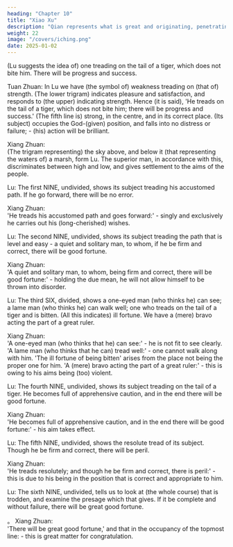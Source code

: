 ```yaml
---
heading: "Chapter 10"
title: "Xiao Xu"
description: "Qian represents what is great and originating, penetrating, advantageous, correct and firm"
weight: 22
image: "/covers/iching.png"
date: 2025-01-02
---
```



(Lu suggests the idea of) one treading on the tail of a tiger, which does not bite him. There will be progress and success.

Tuan Zhuan:	
In Lu we have (the symbol of) weakness treading on (that of) strength. (The lower trigram) indicates pleasure and satisfaction, and responds to (the upper) indicating strength. Hence (it is said), 'He treads on the tail of a tiger, which does not bite him; there will be progress and success.' (The fifth line is) strong, in the centre, and in its correct place. (Its subject) occupies the God-(given) position, and falls into no distress or failure; - (his) action will be brilliant.

Xiang Zhuan:	
(The trigram representing) the sky above, and below it (that representing the waters of) a marsh, form Lu. The superior man, in accordance with this, discriminates between high and low, and gives settlement to the aims of the people.

Lu:	
The first NINE, undivided, shows its subject treading his accustomed path. If he go forward, there will be no error.

Xiang Zhuan:	
'He treads his accustomed path and goes forward:' - singly and exclusively he carries out his (long-cherished) wishes.

Lu:	
The second NINE, undivided, shows its subject treading the path that is level and easy - a quiet and solitary man, to whom, if he be firm and correct, there will be good fortune.

Xiang Zhuan:	
'A quiet and solitary man, to whom, being firm and correct, there will be good fortune:' - holding the due mean, he will not allow himself to be thrown into disorder.

Lu:	
The third SIX, divided, shows a one-eyed man (who thinks he) can see; a lame man (who thinks he) can walk well; one who treads on the tail of a tiger and is bitten. (All this indicates) ill fortune. We have a (mere) bravo acting the part of a great ruler.

Xiang Zhuan:	
'A one-eyed man (who thinks that he) can see:' - he is not fit to see clearly. 'A lame man (who thinks that he can) tread well:' - one cannot walk along with him. 'The ill fortune of being bitten' arises from the place not being the proper one for him. 'A (mere) bravo acting the part of a great ruler:' - this is owing to his aims being (too) violent.

Lu:	
The fourth NINE, undivided, shows its subject treading on the tail of a tiger. He becomes full of apprehensive caution, and in the end there will be good fortune.

Xiang Zhuan:	
'He becomes full of apprehensive caution, and in the end there will be good fortune:' - his aim takes effect.

Lu:	
The fifth NINE, undivided, shows the resolute tread of its subject. Though he be firm and correct, there will be peril.

Xiang Zhuan:	
'He treads resolutely; and though he be firm and correct, there is peril:' - this is due to his being in the position that is correct and appropriate to him.

Lu:	
The sixth NINE, undivided, tells us to look at (the whole course) that is trodden, and examine the presage which that gives. If it be complete and without failure, there will be great good fortune.

。
Xiang Zhuan:	
'There will be great good fortune,' and that in the occupancy of the topmost line: - this is great matter for congratulation.